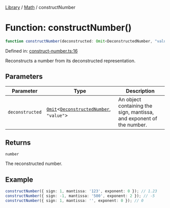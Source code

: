 <!-- markdownlint-disable -->
<!-- cspell: disable -->
[Library](../index.md) / [Math](./index.md) / constructNumber

# Function: constructNumber()

```ts
function constructNumber(deconstructed: Omit<DeconstructedNumber, "value">): number;
```

Defined in: [construct-number.ts:16](https://github.com/technobuddha/library/blob/main/src/construct-number.ts#L16)

Reconstructs a number from its deconstructed representation.

## Parameters

| Parameter | Type | Description |
| ------ | ------ | ------ |
| `deconstructed` | [`Omit`](https://www.typescriptlang.org/docs/handbook/utility-types.html#omittype-keys)\<[`DeconstructedNumber`](DeconstructedNumber.md), `"value"`\> | An object containing the sign, mantissa, and exponent of the number. |

## Returns

`number`

The reconstructed number.

## Example

```typescript
constructNumber({ sign: 1, mantissa: '123', exponent: 0 }); // 1.23
constructNumber({ sign: -1, mantissa: '500', exponent: 2 }); // -5
constructNumber({ sign: 1, mantissa: '', exponent: 0 }); // 0
```

